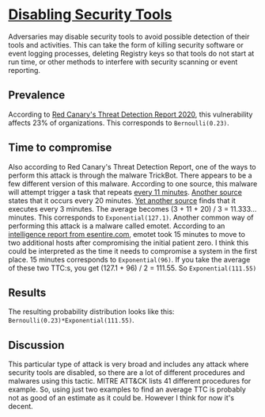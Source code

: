 # [Disabling Security Tools](https://attack.mitre.org/techniques/T1089/)
Adversaries may disable security tools to avoid possible detection of their tools and activities. This can take the form of killing security software or event logging processes, deleting Registry keys so that tools do not start at run time, or other methods to interfere with security scanning or event reporting.

## Prevalence
According to [Red Canary's Threat Detection Report 2020](https://redcanary.com/threat-detection-report/techniques/disabling-security-tools/), this vulnerability affects 23% of organizations. This corresponds to ```Bernoulli(0.23)```. 

## Time to compromise
Also according to Red Canary's Threat Detection Report, one of the ways to perform this attack is through the malware TrickBot. There appears to be a few different version of this malware. According to one source, this malware will attempt trigger a task that repeats [every 11 minutes](https://labs.sentinelone.com/trickbot-update-brief-analysis-of-a-recent-trickbot-payload/). [Another source](https://www.wilbursecurity.com/2020/03/trickbot-to-ryuk-in-two-hours/) states that it occurs every 20 minutes. [Yet another source](https://www.trustwave.com/en-us/resources/blogs/spiderlabs-blog/tale-of-the-two-payloads-trickbot-and-nitol/) finds that it executes every 3 minutes. The average becomes (3 + 11 + 20) / 3 = 11.333... minutes. This corresponds to ```Exponential(127.1)```. Another common way of performing this attack is a malware called emotet. According to an [intelligence report from esentire.com](https://www.esentire.com/assets/resourcefiles/eSentire-2019-Annual-Threat-Intelligence-Report-2019-Perspectives-and-2020-Predictions.pdf), emotet took 15 minutes to move to two additional hosts after compromising the initial patient zero. I think this could be interpreted as the time it needs to compromise a system in the first place. 15 minutes corresponds to ```Exponential(96)```. If you take the average of these two TTC:s, you get (127.1 + 96) / 2 = 111.55. So ```Exponential(111.55)```

## Results
The resulting probability distribution looks like this: ```Bernoulli(0.23)*Exponential(111.55)```. 

## Discussion
This particular type of attack is very broad and includes any attack where security tools are disabled, so there are a lot of different procedures and malwares using this tactic. MITRE ATT&CK lists 41 different procedures for example. So, using just two examples to find an average TTC is probably not as good of an estimate as it could be. However I think for now it's decent. 